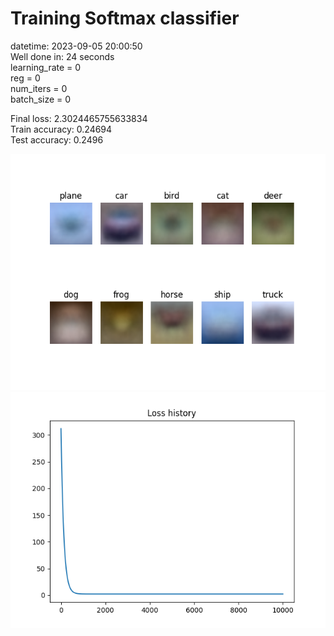 # Training Softmax classifier  
datetime: 2023-09-05 20:00:50  
Well done in: 24 seconds  
learning_rate = 0  
reg = 0  
num_iters = 0  
batch_size = 0  

Final loss: 2.3024465755633834   
Train accuracy: 0.24694   
Test accuracy: 0.2496  
    
<img src="weights.png">  
<br>
<img src="loss.png">

